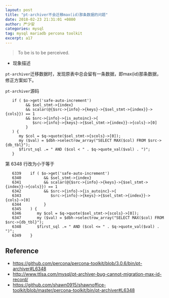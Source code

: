 ```yaml
---
layout: post
title: "pt-archiver不会迁移max(id)那条数据的问题"
date: 2018-02-23 21:31:01 +0800
author: 严少安
categories: mysql
tag: mysql mariadb percona toolkit
excerpt: a17
---
```


> To be is to be perceived.


- 现象描述

`pt-archiver`迁移数据时，发现原表中总会留有一条数据，即max(id)那条数据，修正方案如下。


`pt-archiver`源码

```
   if ( $o->get('safe-auto-increment')
         && $sel_stmt->{index}
         && scalar(@{$src->{info}->{keys}->{$sel_stmt->{index}}->{cols}}) == 1
         && $src->{info}->{is_autoinc}->{
            $src->{info}->{keys}->{$sel_stmt->{index}}->{cols}->[0]
         }
   ) {
      my $col = $q->quote($sel_stmt->{scols}->[0]);
      my ($val) = $dbh->selectrow_array("SELECT MAX($col) FROM $src->{db_tbl}");
      $first_sql .= " AND ($col < " . $q->quote_val($val) . ")";
   }
```

第 6348 行改为小于等于
```
   6339    if ( $o->get('safe-auto-increment')
   6340          && $sel_stmt->{index}
   6341          && scalar(@{$src->{info}->{keys}->{$sel_stmt->{index}}->{cols}}) == 1
   6342          && $src->{info}->{is_autoinc}->{
   6343             $src->{info}->{keys}->{$sel_stmt->{index}}->{cols}->[0]
   6344          }
   6345    ) {
   6346       my $col = $q->quote($sel_stmt->{scols}->[0]);
   6347       my ($val) = $dbh->selectrow_array("SELECT MAX($col) FROM $src->{db_tbl}");
   6348       $first_sql .= " AND ($col <= " . $q->quote_val($val) . ")";
   6349    }

```


## Reference

- https://github.com/percona/percona-toolkit/blob/3.0.6/bin/pt-archiver#L6348
- http://www.ttlsa.com/mysql/pt-archiver-bug-cannot-migration-max-id-record/
- https://github.com/shawn0915/shawnoffice-toolkit/blob/master/percona-toolkit/bin/pt-archiver#L6348